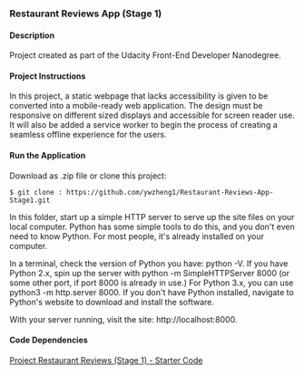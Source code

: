 ### Restaurant Reviews App (Stage 1)  

#### Description
Project created as part of the Udacity Front-End Developer Nanodegree.

#### Project Instructions  
In this project, a static webpage that lacks accessibility is given to be converted into a mobile-ready web application. The design must be responsive on different sized displays and accessible for screen reader use. It will also be added a service worker to begin the process of creating a seamless offline experience for the users.

#### Run the Application
Download as .zip file or clone this project:

  ``$ git clone : https://github.com/ywzheng1/Restaurant-Reviews-App-Stage1.git``

In this folder, start up a simple HTTP server to serve up the site files on your local computer. Python has some simple tools to do this, and you don't even need to know Python. For most people, it's already installed on your computer.

In a terminal, check the version of Python you have: python -V. If you have Python 2.x, spin up the server with python -m SimpleHTTPServer 8000 (or some other port, if port 8000 is already in use.) For Python 3.x, you can use python3 -m http.server 8000. If you don't have Python installed, navigate to Python's website to download and install the software.

With your server running, visit the site: http://localhost:8000.

#### Code Dependencies
[Project Restaurant Reviews (Stage 1) - Starter Code](https://github.com/udacity/mws-restaurant-stage-1)
